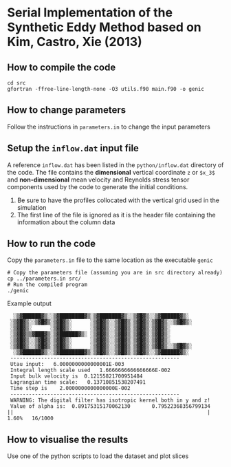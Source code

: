 # Serial Implementation of the Synthetic Eddy Method based on Kim, Castro, Xie (2013)

## How to compile the code
```
cd src
gfortran -ffree-line-length-none -O3 utils.f90 main.f90 -o genic
```

## How to change parameters
Follow the instructions in `parameters.in` to change the input parameters

## Setup the `inflow.dat` input file
A reference `inflow.dat` has been listed in the `python/inflow.dat` directory of the code. The file contains the **dimensional** vertical coordinate `z` or `$x_3$` and **non-dimensional** mean velocity and Reynolds stress tensor components used by the code to generate the initial conditions. 

1. Be sure to have the profiles collocated with the vertical grid used in the simulation
2. The first line of the file is ignored as it is the header file containing the information about the column data

## How to run the code
Copy the `parameters.in` file to the same location as the executable `genic`
```
# Copy the parameters file (assuming you are in src directory already)
cp ../parameters.in src/   
# Run the compiled program 
./genic
```
Example output

```
  ░▒▓██████▓▒░░▒▓████████▓▒░▒▓███████▓▒░░▒▓█▓▒░░▒▓██████▓▒░  
 ░▒▓█▓▒░░▒▓█▓▒░▒▓█▓▒░      ░▒▓█▓▒░░▒▓█▓▒░▒▓█▓▒░▒▓█▓▒░░▒▓█▓▒░ 
 ░▒▓█▓▒░      ░▒▓█▓▒░      ░▒▓█▓▒░░▒▓█▓▒░▒▓█▓▒░▒▓█▓▒░        
 ░▒▓█▓▒▒▓███▓▒░▒▓██████▓▒░ ░▒▓█▓▒░░▒▓█▓▒░▒▓█▓▒░▒▓█▓▒░        
 ░▒▓█▓▒░░▒▓█▓▒░▒▓█▓▒░      ░▒▓█▓▒░░▒▓█▓▒░▒▓█▓▒░▒▓█▓▒░        
 ░▒▓█▓▒░░▒▓█▓▒░▒▓█▓▒░      ░▒▓█▓▒░░▒▓█▓▒░▒▓█▓▒░▒▓█▓▒░░▒▓█▓▒░ 
  ░▒▓██████▓▒░░▒▓████████▓▒░▒▓█▓▒░░▒▓█▓▒░▒▓█▓▒░░▒▓██████▓▒░  
 -------------------------------------------------------
 Utau input:   6.0000000000000001E-003
 Integral length scale used   1.6666666666666666E-002
 Input bulk velocity is  0.12155821700951484     
 Lagrangian time scale:   0.13710851538207491     
 Time step is    2.0000000000000000E-002
 -------------------------------------------------------
 WARNING: The digital filter has isotropic kernel both in y and z!
 Value of alpha is:  0.89175315170062130       0.79522368356799134     
||                                                               |  1.60%   16/1000
```

## How to visualise the results
Use one of the python scripts to load the dataset and plot slices
